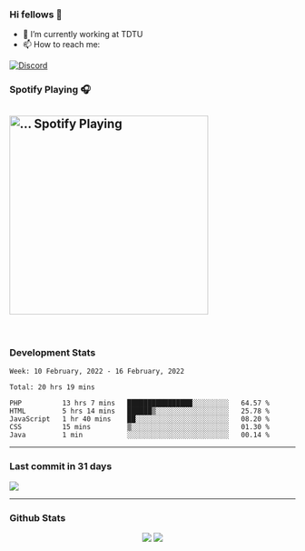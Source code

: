 ### Hi fellows 👋

- 🔭 I’m currently working at TDTU
- 📫 How to reach me:
<a href = "https://discordapp.com/users/517725152327499806">
  <img align="center" src="https://discord.c99.nl/widget/theme-4/517725152327499806.png" alt="Discord"/>
</a>


### Spotify Playing 🎧
[<img src="https://spotify-readme-git-master-maoleng.vercel.app/api/spotify-playing" alt="... Spotify Playing" width="350" />](https://open.spotify.com/user/jo3t0sjswxmpet9c67mq6qph3)
---
<br>

### Development Stats
<!--START_SECTION:waka-->
```text
Week: 10 February, 2022 - 16 February, 2022

Total: 20 hrs 19 mins

PHP          13 hrs 7 mins   ████████████████░░░░░░░░░   64.57 % 
HTML         5 hrs 14 mins   ██████▒░░░░░░░░░░░░░░░░░░   25.78 % 
JavaScript   1 hr 40 mins    ██░░░░░░░░░░░░░░░░░░░░░░░   08.20 % 
CSS          15 mins         ▒░░░░░░░░░░░░░░░░░░░░░░░░   01.30 % 
Java         1 min           ░░░░░░░░░░░░░░░░░░░░░░░░░   00.14 % 
```
<!--END_SECTION:waka-->

---
### Last commit in 31 days
<img src = "https://activity-graph.herokuapp.com/graph?username=maoleng&theme=react-dark">

---
### Github Stats
<p align = "center">
  <img src = "https://github-readme-stats.vercel.app/api?username=maoleng&theme=radical&line_height=27">
  <img src = "https://github-readme-stats.vercel.app/api/top-langs/?username=maoleng&count_private=true&theme=radical&langs_count=3">
</p>

